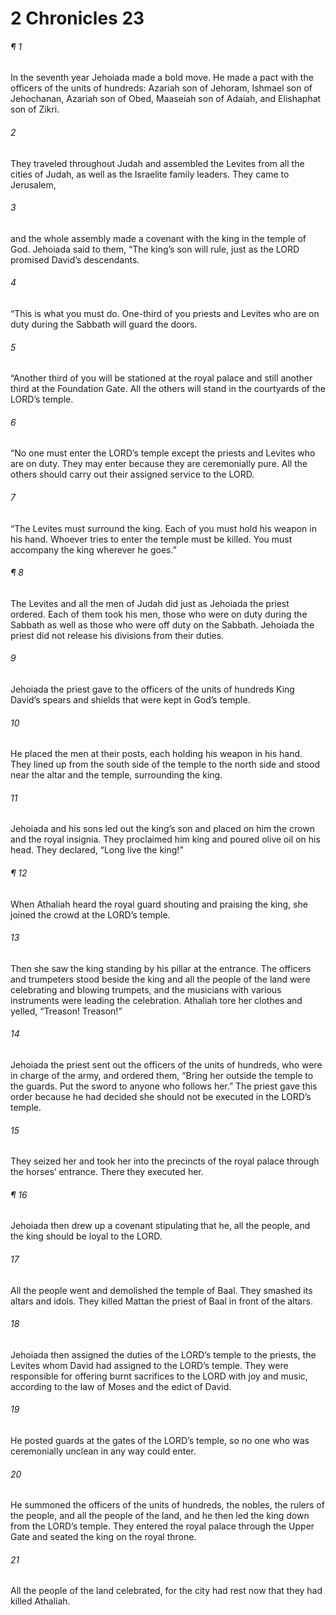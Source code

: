 # 2 Chronicles 23
###### ¶ 1
In the seventh year Jehoiada made a bold move. He made a pact with the officers of the units of hundreds: Azariah son of Jehoram, Ishmael son of Jehochanan, Azariah son of Obed, Maaseiah son of Adaiah, and Elishaphat son of Zikri.
###### 2
They traveled throughout Judah and assembled the Levites from all the cities of Judah, as well as the Israelite family leaders.
They came to Jerusalem,
###### 3
and the whole assembly made a covenant with the king in the temple of God. Jehoiada said to them, “The king’s son will rule, just as the LORD promised David’s descendants.
###### 4
“This is what you must do. One-third of you priests and Levites who are on duty during the Sabbath will guard the doors.
###### 5
“Another third of you will be stationed at the royal palace and still another third at the Foundation Gate. All the others will stand in the courtyards of the LORD’s temple.
###### 6
“No one must enter the LORD’s temple except the priests and Levites who are on duty. They may enter because they are ceremonially pure. All the others should carry out their assigned service to the LORD.
###### 7
“The Levites must surround the king. Each of you must hold his weapon in his hand. Whoever tries to enter the temple must be killed. You must accompany the king wherever he goes.”
###### ¶ 8
The Levites and all the men of Judah did just as Jehoiada the priest ordered. Each of them took his men, those who were on duty during the Sabbath as well as those who were off duty on the Sabbath. Jehoiada the priest did not release his divisions from their duties.
###### 9
Jehoiada the priest gave to the officers of the units of hundreds King David’s spears and shields that were kept in God’s temple.
###### 10
He placed the men at their posts, each holding his weapon in his hand. They lined up from the south side of the temple to the north side and stood near the altar and the temple, surrounding the king.
###### 11
Jehoiada and his sons led out the king’s son and placed on him the crown and the royal insignia. They proclaimed him king and poured olive oil on his head. They declared, “Long live the king!”
###### ¶ 12
When Athaliah heard the royal guard shouting and praising the king, she joined the crowd at the LORD’s temple.
###### 13
Then she saw the king standing by his pillar at the entrance. The officers and trumpeters stood beside the king and all the people of the land were celebrating and blowing trumpets, and the musicians with various instruments were leading the celebration. Athaliah tore her clothes and yelled, “Treason! Treason!”
###### 14
Jehoiada the priest sent out the officers of the units of hundreds, who were in charge of the army, and ordered them, “Bring her outside the temple to the guards. Put the sword to anyone who follows her.” The priest gave this order because he had decided she should not be executed in the LORD’s temple.
###### 15
They seized her and took her into the precincts of the royal palace through the horses’ entrance. There they executed her.
###### ¶ 16
Jehoiada then drew up a covenant stipulating that he, all the people, and the king should be loyal to the LORD.
###### 17
All the people went and demolished the temple of Baal. They smashed its altars and idols. They killed Mattan the priest of Baal in front of the altars.
###### 18
Jehoiada then assigned the duties of the LORD’s temple to the priests, the Levites whom David had assigned to the LORD’s temple. They were responsible for offering burnt sacrifices to the LORD with joy and music, according to the law of Moses and the edict of David.
###### 19
He posted guards at the gates of the LORD’s temple, so no one who was ceremonially unclean in any way could enter.
###### 20
He summoned the officers of the units of hundreds, the nobles, the rulers of the people, and all the people of the land, and he then led the king down from the LORD’s temple. They entered the royal palace through the Upper Gate and seated the king on the royal throne.
###### 21
All the people of the land celebrated, for the city had rest now that they had killed Athaliah.
